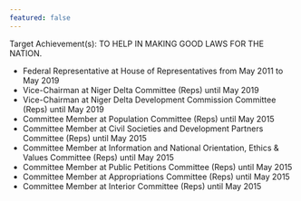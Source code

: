 ```yaml
---
featured: false
---
```

Target Achievement(s): TO HELP IN MAKING GOOD LAWS FOR THE NATION.

* Federal Representative at House of Representatives from May 2011 to May 2019
* Vice-Chairman at Niger Delta Committee (Reps) until May 2019
* Vice-Chairman at Niger Delta Development Commission Committee (Reps) until May 2019
* Committee Member at Population Committee (Reps) until May 2015
* Committee Member at Civil Societies and Development Partners Committee (Reps) until May 2015
* Committee Member at Information and National Orientation, Ethics & Values Committee (Reps) until May 2015
* Committee Member at Public Petitions Committee (Reps) until May 2015
* Committee Member at Appropriations Committee (Reps) until May 2015
* Committee Member at Interior Committee (Reps) until May 2015

